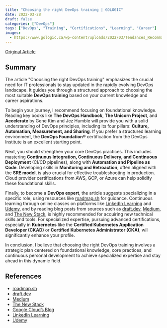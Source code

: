```yaml
---
title: "Choosing the right DevOps training | GOLOGIC"
date: 2022-03-28
draft: false
categories: ["DevOps"]
tags: ["DevOps", "Training", "Certifications", "Learning", "Career"]
images:
  - https://www.gologic.ca/wp-content/uploads/2022/03/Tendances_Recommandations_Parcours_DevOps_20222.png
---
```


[Original Article](https://www.gologic.ca/en/choosing-the-right-devops-training/)

## Summary

The article "Choosing the right DevOps training" emphasizes the crucial need for IT professionals to stay updated in the rapidly evolving DevOps landscape. It guides you through a structured approach to choosing the most suitable **DevOps training** based on your current knowledge and career aspirations.

To begin your journey, I recommend focusing on foundational knowledge. Reading key books like **The DevOps Handbook**, **The Unicorn Project**, and **Accelerate** by Gene Kim and Jez Humble will provide you with a solid understanding of DevOps principles, including its four pillars: **Culture, Automation, Measurement, and Sharing**. If you prefer a structured learning environment, the **DevOps Foundation®** certification from the DevOps Institute is an excellent starting point.

Next, you should strengthen your core DevOps practices. This includes mastering **Continuous Integration, Continuous Delivery, and Continuous Deployment** (CI/CD pipelines), along with **Automation and Pipeline as Code**. Developing skills in **Monitoring and Retroaction**, often aligned with the **SRE model**, is also crucial for effective troubleshooting in production. Cloud provider certifications from AWS, GCP, or Azure can help solidify these foundational skills.

Finally, to become a **DevOps expert**, the article suggests specializing in a specific role, using resources like [roadmap.sh](https://roadmap.sh) for guidance. Continuous learning through online classes on platforms like [LinkedIn Learning](https://www.linkedin.com/learning/) and [Udemy](https://www.udemy.com/), and by reading blog posts from sources such as [draft.dev](https://draft.dev), [Medium](https://medium.com/), and [The New Stack](https://thenewstack.io/), is highly recommended for acquiring new technical skills and tools. For specialized expertise, pursuing advanced certifications, especially in **Kubernetes** like the **Certified Kubernetes Application Developer (CKAD)** or **Certified Kubernetes Administrator (CKA)**, will significantly enhance your profile.

In conclusion, I believe that choosing the right DevOps training involves a strategic plan centered on foundational knowledge, core practices, and continuous personal development to achieve specialized expertise and stay ahead in this dynamic field.

## References

*   [roadmap.sh](https://roadmap.sh)
*   [draft.dev](https://draft.dev)
*   [Medium](https://medium.com/)
*   [The New Stack](https://thenewstack.io/)
*   [Google Cloud’s Blog](https://cloud.google.com/blog/topics/sre)
*   [LinkedIn Learning](https://www.linkedin.com/learning/)
*   [Udemy](https://www.udemy.com/)
